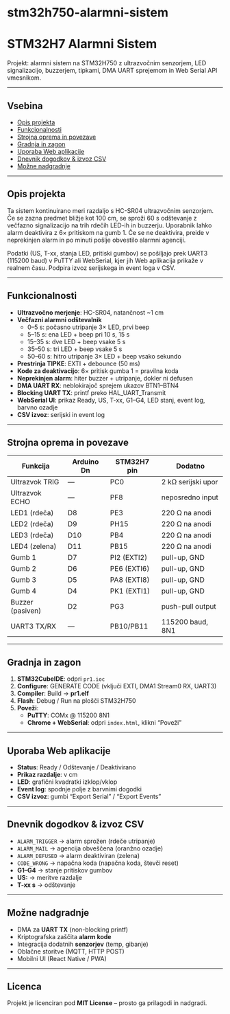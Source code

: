 # stm32h750-alarmni-sistem

# STM32H7 Alarmni Sistem

Projekt: alarmni sistem na STM32H750 z ultrazvočnim senzorjem, LED signalizacijo, buzzerjem, tipkami, DMA UART sprejemom in Web Serial API vmesnikom.

---

## Vsebina

- [Opis projekta](#opis-projekta)  
- [Funkcionalnosti](#funkcionalnosti)  
- [Strojna oprema in povezave](#strojna-oprema-in-povezave)  
- [Gradnja in zagon](#gradnja-in-zagon)  
- [Uporaba Web aplikacije](#uporaba-web-aplikacije)  
- [Dnevnik dogodkov & izvoz CSV](#dnevnik-dogodkov--izvoz-csv)  
- [Možne nadgradnje](#možne-nadgradnje)  

---

## Opis projekta

Ta sistem kontinuirano meri razdaljo s HC-SR04 ultrazvočnim senzorjem. Če se zazna predmet bližje kot 100 cm, se sproži 60 s odštevanje z večfazno signalizacijo na trih rdečih LED-ih in buzzerju. Uporabnik lahko alarm deaktivira z 6× pritiskom na gumb 1. Če se ne deaktivira, preide v neprekinjen alarm in po minuti pošlje obvestilo alarmni agenciji.

Podatki (US, T-xx, stanja LED, pritiski gumbov) se pošiljajo prek UART3 (115200 baud) v PuTTY ali WebSerial, kjer jih Web aplikacija prikaže v realnem času. Podpira izvoz serijskega in event loga v CSV.

---

## Funkcionalnosti

- **Ultrazvočno merjenje**: HC-SR04, natančnost ~1 cm  
- **Večfazni alarmni odštevalnik**  
  - 0–5 s: počasno utripanje 3× LED, prvi beep  
  - 5–15 s: ena LED + beep pri 10 s, 15 s  
  - 15–35 s: dve LED + beep vsake 5 s  
  - 35–50 s: tri LED + beep vsake 5 s  
  - 50–60 s: hitro utripanje 3× LED + beep vsako sekundo  
- **Prestrinja TIPKE**: EXTI + debounce (50 ms)  
- **Kode za deaktivacijo**: 6× pritisk gumba 1 = pravilna koda  
- **Neprekinjen alarm**: hiter buzzer + utripanje, dokler ni defusen  
- **DMA UART RX**: neblokirajoč sprejem ukazov BTN1–BTN4  
- **Blocking UART TX**: printf preko HAL_UART_Transmit  
- **WebSerial UI**: prikaz Ready, US, T-xx, G1–G4, LED stanj, event log, barvno ozadje  
- **CSV izvoz**: serijski in event log  

---

## Strojna oprema in povezave

| Funkcija         | Arduino Dn | STM32H7 pin | Dodatno           |
|------------------|------------|-------------|-------------------|
| Ultrazvok TRIG   | —          | PC0         | 2 kΩ serijski upor|
| Ultrazvok ECHO   | —          | PF8         | neposredno input  |
| LED1 (rdeča)     | D8         | PE3         | 220 Ω na anodi    |
| LED2 (rdeča)     | D9         | PH15        | 220 Ω na anodi    |
| LED3 (rdeča)     | D10        | PB4         | 220 Ω na anodi    |
| LED4 (zelena)    | D11        | PB15        | 220 Ω na anodi    |
| Gumb 1           | D7         | PI2 (EXTI2) | pull-up, GND      |
| Gumb 2           | D6         | PE6 (EXTI6) | pull-up, GND      |
| Gumb 3           | D5         | PA8 (EXTI8) | pull-up, GND      |
| Gumb 4           | D4         | PK1 (EXTI1) | pull-up, GND      |
| Buzzer (pasiven) | D2         | PG3         | push-pull output  |
| UART3 TX/RX      | —          | PB10/PB11   | 115200 baud, 8N1  |

---

## Gradnja in zagon

1. **STM32CubeIDE**: odpri `pr1.ioc`  
2. **Configure**: GENERATE CODE (vključi EXTI, DMA1 Stream0 RX, UART3)  
3. **Compiler**: Build → **pr1.elf**  
4. **Flash**: Debug / Run na plošči STM32H750  
5. **Poveži**:  
   - **PuTTY**: COMx @ 115200 8N1  
   - **Chrome + WebSerial**: odpri `index.html`, klikni “Poveži”

---

## Uporaba Web aplikacije

- **Status**: Ready / Odštevanje / Deaktivirano  
- **Prikaz razdalje**: v cm  
- **LED**: grafični kvadratki izklop/vklop  
- **Event log**: spodnje polje z barvnimi dogodki  
- **CSV izvoz**: gumbi “Export Serial” / “Export Events”

---

## Dnevnik dogodkov & izvoz CSV

- `ALARM_TRIGGER` → alarm sprožen (rdeče utripanje)  
- `ALARM_MAIL`    → agencija obveščena (oranžno ozadje)  
- `ALARM_DEFUSED` → alarm deaktiviran (zelena)  
- `CODE_WRONG`    → napačna koda (napačna koda, števči reset)  
- **G1–G4**       → stanje pritiskov gumbov  
- **US:**         → meritve razdalje  
- **T-xx s**      → odštevanje

---

## Možne nadgradnje

- DMA za **UART TX** (non-blocking printf)  
- Kriptografska zaščita **alarm kode**  
- Integracija dodatnih **senzorjev** (temp, gibanje)  
- Oblačne storitve (MQTT, HTTP POST)  
- Mobilni UI (React Native / PWA)

---

## Licenca

Projekt je licenciran pod **MIT License** – prosto ga prilagodi in nadgradi.
